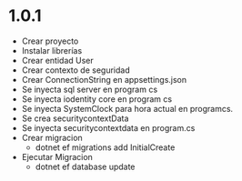 # 1.0.1

- Crear proyecto
- Instalar librerías
- Crear entidad User
- Crear contexto de seguridad
- Crear ConnectionString en appsettings.json
- Se inyecta sql server en program cs
- Se inyecta iodentity core en program cs
- Se inyecta SystemClock para hora actual en programcs.
- Se crea securitycontextData
- Se inyecta securitycontextdata en program.cs
- Crear migracion
  - dotnet ef migrations add InitialCreate
- Ejecutar Migracion
  - dotnet ef database update
